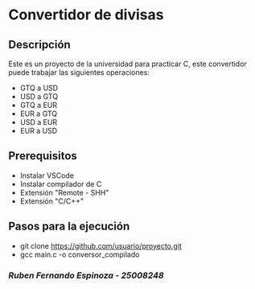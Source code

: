 # Convertidor de divisas

## Descripción
Este es un proyecto de la universidad para practicar C, este convertidor puede trabajar las siguientes operaciones:
- GTQ a USD
- USD a GTQ
- GTQ a EUR
- EUR a GTQ
- USD a EUR
- EUR a USD

## Prerequisitos
- Instalar VSCode
- Instalar compilador de C
- Extensión "Remote - SHH"
- Extensión "C/C++"

## Pasos para la ejecución
- git clone https://github.com/usuario/proyecto.git
- gcc main.c -o conversor_compilado

### *Ruben Fernando Espinoza - 25008248*